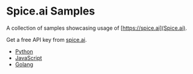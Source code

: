 # Spice.ai Samples

A collection of samples showcasing usage of [https://spice.ai](Spice.ai).

Get a free API key from [spice.ai](https://spice.ai).

- [Python](python/README.md)
- [JavaScript](javascript/README.md)
- [Golang](golang/README.md)
